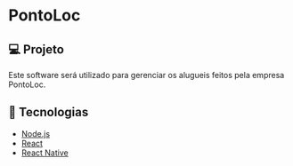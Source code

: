 # PontoLoc

## 💻 Projeto


Este software será utilizado para gerenciar os alugueis feitos pela empresa PontoLoc.

## :rocket: Tecnologias


- [Node.js](https://nodejs.org/en/)
- [React](https://reactjs.org/)
- [React Native](https://facebook.github.io/react-native/)
